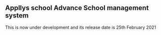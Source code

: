 
## Appllys school Advance School management system

This is now under development and its release date is 25th February 2021
